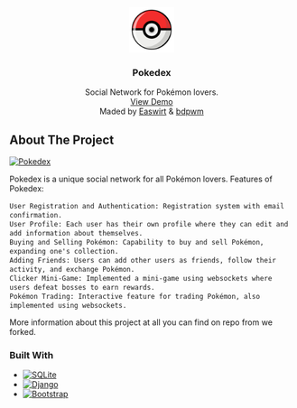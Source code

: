 <br />
<div align="center">
  <a href="https://github.com/Easwirt/workshop-pokedex">
    <img src="pokedex/static/images/favicon.png" alt="Logo" width="80" height="80">
  </a>

<h3 align="center">Pokedex</h3>

  <p align="center">
    Social Network for Pokémon lovers.
    <br />
    <a href="https://workshop-pokedex-django.onrender.com/">View Demo</a>
    <br />
    Maded by <a href="https://github.com/Easwirt">Easwirt</a> & <a href="https://github.com/bdpwm">bdpwm</a>
  </p>
</div>


<!-- ABOUT THE PROJECT -->
## About The Project

[![Pokedex](https://i.imgur.com/yCCIIDW.png)](https://workshop-pokedex-django.onrender.com/)

Pokedex is a unique social network for all Pokémon lovers.
Features of Pokedex:



    User Registration and Authentication: Registration system with email confirmation.
    User Profile: Each user has their own profile where they can edit and add information about themselves.
    Buying and Selling Pokémon: Capability to buy and sell Pokémon, expanding one's collection.
    Adding Friends: Users can add other users as friends, follow their activity, and exchange Pokémon.
    Clicker Mini-Game: Implemented a mini-game using websockets where users defeat bosses to earn rewards.
    Pokémon Trading: Interactive feature for trading Pokémon, also implemented using websockets.
    
More information about this project at all you can find on repo from we forked.



### Built With

* [![SQLite][SQLite]][SQLite-url]
* [![Django][Django]][Django-url]
* [![Bootstrap][Bootstrap.com]][Bootstrap-url]






<!-- MARKDOWN LINKS & IMAGES -->
<!-- https://www.markdownguide.org/basic-syntax/#reference-style-links -->
[SQLite-url]: https://www.sqlite.org/
[SQLite]: https://img.shields.io/badge/sqlite-%2307405e.svg?style=for-the-badge&logo=sqlite&logoColor=white
[Django]: https://img.shields.io/badge/django-%23092E20.svg?style=for-the-badge&logo=django&logoColor=white
[Django-url]: https://www.djangoproject.com/
[Bootstrap.com]: https://img.shields.io/badge/Bootstrap-563D7C?style=for-the-badge&logo=bootstrap&logoColor=white
[Bootstrap-url]: https://getbootstrap.com

